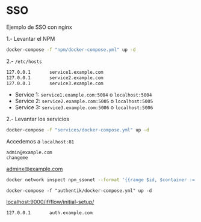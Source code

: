 # SSO
Ejemplo de SSO con nginx

1.- Levantar el NPM

```bash
docker-compose -f "npm/docker-compose.yml" up -d
```

2.- `/etc/hosts`


```bash
127.0.0.1       service1.example.com
127.0.0.1       service2.example.com
127.0.0.1       service3.example.com
```

* Service 1: `service1.example.com:5004` o `localhost:5004` 
* Service 2: `service2.example.com:5005` o `localhost:5005` 
* Service 3: `service3.example.com:5006` o `localhost:5006` 


2.- Levantar los servicios

```bash
docker-compose -f "services/docker-compose.yml" up -d
```

Accedemos a `localhost:81`

```
admin@example.com
changeme
```
adminx@example.com

```bash
docker network inspect npm_ssonet --format '{{range $id, $container := .Containers}}{{$container.Name}} - {{$container.IPv4Address}}{{println}}{{end}}'
```

```
docker-compose -f "authentik/docker-compose.yml" up -d
``` 

[localhost:9000/if/flow/initial-setup/](http://localhost:9090/if/flow/initial-setup/)

```bash
127.0.0.1       auth.example.com
```